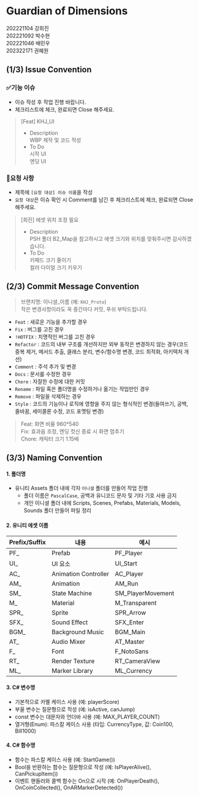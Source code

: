 # Guardian of Dimensions
202221104 강희진<br>
202221092 박수현<br>
202221046 배민우<br>
202322171 권혜원

## (1/3) Issue Convention
### ✅기능 이슈
* 이슈 작성 후 작업 진행 바랍니다.
* 체크리스트에 체크, 완료되면 Close 해주세요.<br>
> [Feat] KHJ_UI<br>
> * Description<br>
> WBP 제작 및 코드 작성<br>
> * To Do<br>
> 시작 UI<br>
> 엔딩 UI
### 🙏요청 사항
* 제목에 ```[요청 대상] 이슈 이름```을 작성
* ```요청 대상```은 이슈 확인 시 Comment를 남긴 후 체크리스트에 체크, 완료되면 Close 해주세요.
> [희진] 에셋 위치 조정 필요<br>
> * Description<br>
> PSH 폴더 B2_Map을 참고하시고 에셋 크기와 위치를 맞춰주시면 감사하겠습니다.<br>
> * To Do<br>
> 키패드 크기 줄이기<br>
> 컬러 다이얼 크기 키우기

## (2/3) Commit Message Convention
> 브랜치명: 이니셜_이름 (예: ```KHJ_Proto```)<br>
> 작은 변경사항이라도 꼭 중간마다 커밋, 푸쉬 부탁드립니다.
* ```Feat``` : 새로운 기능을 추가할 경우
* ```Fix``` : 버그를 고친 경우
* ```!HOTFIX``` : 치명적인 버그를 고친 경우
* ```Refactor``` : 코드의 내부 구조를 개선하지만 외부 동작은 변경하지 않는 경우(코드 중복 제거, 메서드 추출, 클래스 분리, 변수/함수명 변경, 코드 최적화, 아키텍처 개선)
* ```Comment``` : 주석 추가 및 변경
* ```Docs``` : 문서를 수정한 경우
* ```Chore``` : 자잘한 수정에 대한 커밋
* ```Rename``` : 파일 혹은 폴더명을 수정하거나 옮기는 작업만인 경우
* ```Remove``` : 파일을 삭제하는 경우
* ```Style``` : 코드의 기능이나 로직에 영향을 주지 않는 형식적인 변경(들여쓰기, 공백, 줄바꿈, 세미콜론 수정, 코드 포맷팅 변경)
> Feat: 화면 비율 960*540<br>
> Fix: 효과음 조정, 엔딩 컷신 종료 시 화면 멈추기<br>
> Chore: 캐릭터 크기 1.15배<br>

## (3/3) Naming Convention
#### 1. 폴더명
* 유니티 Assets 폴더 내에 각자 ```이니셜``` 폴더를 만들어 작업 진행
  * 폴더 이름은 ```PascalCase```, 공백과 유니코드 문자 및 기타 기호 사용 금지
  * 개인 이니셜 폴더 내에 Scripts, Scenes, Prefabs, Materials, Models, Sounds 폴더 만들어 파일 정리
  
#### 2. 유니티 에셋 이름

|Prefix/Suffix|내용|예시|
|------|---|---|
|PF_|Prefab|PF_Player|
|UI_|UI 요소|UI_Start|
|AC_|Animation Controller|AC_Player|
|AM_|Animation|AM_Run|
|SM_|State Machine|SM_PlayerMovement|
|M_|Material|M_Transparent|
|SPR_|Sprite|SPR_Arrow|
|SFX_|Sound Effect|SFX_Enter|
|BGM_|Background Music|BGM_Main|
|AT_|Audio Mixer|AT_Master|
|F_|Font|F_NotoSans|
|RT_|Render Texture|RT_CameraView|
|ML_|Marker Library|ML_Currency|

#### 3. C# 변수명
  * 기본적으로 카멜 케이스 사용 (예: playerScore)
  * 부울 변수는 질문형으로 작성 (예: isActive, canJump)
  * const 변수는 대문자와 언더바 사용 (예: MAX_PLAYER_COUNT)
  * 열거형(Enum): 파스칼 케이스 사용 (타입: CurrencyType, 값: Coin100, Bill1000)

#### 4. C# 함수명
* 함수는 파스칼 케이스 사용 (예: StartGame())
* Bool을 반환하는 함수는 질문형으로 작성 (예: IsPlayerAlive(), CanPickupItem())
* 이벤트 핸들러와 콜백 함수는 On으로 시작 (예: OnPlayerDeath(), OnCoinCollected(), OnARMarkerDetected())
